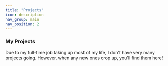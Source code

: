 ```yaml
---
title: "Projects"
icon: description
nav_group: main
nav_position: 2
---
```

### My Projects
Due to my full-time job taking up most of my life, I don't have very many projects going. However, when any new ones crop up, you'll find them here!